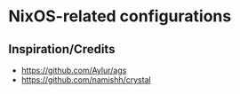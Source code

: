 # NixOS-related configurations

## Inspiration/Credits

- https://github.com/Aylur/ags 
- https://github.com/namishh/crystal
